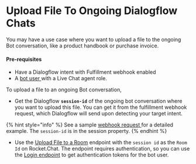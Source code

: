 # Upload File To Ongoing Dialogflow Chats

You may have a use case where you want to upload a file to the ongoing Bot conversation, like a product handbook or purchase invoice.&#x20;

#### Pre-requisites

* Have a Dialogflow intent with Fulfillment webhook enabled
* A [bot user ](./#bot-user-configuration)with a Live Chat agent role.

To upload a file to an ongoing Bot conversation,

* Get the Dialogflow **`session-id`** of the ongoing bot conversation where you want to upload this file. You can get it from the fulfillment webhook request, which Dialogflow will send upon detecting your target intent.

{% hint style="info" %}
See a sample [webhook request ](https://cloud.google.com/dialogflow/es/docs/fulfillment-webhook#webhook\_request)for a detailed example. The `session-id` is in the session property.
{% endhint %}

* Use the [Upload File to a Room](https://developer.rocket.chat/reference/api/rest-api/endpoints/core-endpoints/rooms-endpoints/upload-file-to-a-room) endpoint with the `session id` as the `Room Id` on Rocket.Chat. The endpoint requires authentication, so you can use the [Login endpoint](https://developer.rocket.chat/reference/api/rest-api/endpoints/other-important-endpoints/authentication-endpoints/login) to get authentication tokens for the bot user.

